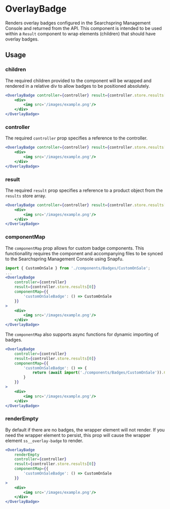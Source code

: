 # OverlayBadge

Renders overlay badges configured in the Searchspring Management Console and returned from the API. This component is intended to be used within a `Result` component to wrap elements (children) that should have overlay badges.

## Usage

### children
The required children provided to the component will be wrapped and rendered in a relative div to allow badges to be positioned absolutely. 

```jsx
<OverlayBadge controller={controller} result={controller.store.results[0]}>
    <div>
        <img src='/images/example.png'/>
    </div>
</OverlayBadge>
```

### controller
The required `controller` prop specifies a reference to the controller.

```jsx
<OverlayBadge controller={controller} result={controller.store.results[0]}>
    <div>
        <img src='/images/example.png'/>
    </div>
</OverlayBadge>
```

### result
The required `result` prop specifies a reference to a product object from the `results` store array.

```jsx
<OverlayBadge controller={controller} result={controller.store.results[0]}>
    <div>
        <img src='/images/example.png'/>
    </div>
</OverlayBadge>
```

### componentMap
The `componentMap` prop allows for custom badge components. This functionallity requires the component and accompanying files to be synced to the Searchspring Management Console using Snapfu.

```jsx
import { CustomOnSale } from './components/Badges/CustomOnSale';
...
<OverlayBadge 
    controller={controller} 
    result={controller.store.results[0]}
    componentMap={{
        'customOnSaleBadge': () => CustomOnSale
    }}
>
    <div>
        <img src='/images/example.png'/>
    </div>
</OverlayBadge>
```

The `componentMap` also supports async functions for dynamic importing of badges.

```jsx
<OverlayBadge 
    controller={controller} 
    result={controller.store.results[0]}
    componentMap={{
        'customOnSaleBadge': () => {
            return (await import('./components/Badges/CustomOnSale')).CustomOnSale;
        }
    }}
>
    <div>
        <img src='/images/example.png'/>
    </div>
</OverlayBadge>
```

### renderEmpty
By default if there are no badges, the wrapper element will not render. If you need the wrapper element to persist, this prop will cause the wrapper element `ss__overlay-badge` to render.

```jsx
<OverlayBadge
    renderEmpty
    controller={controller} 
    result={controller.store.results[0]}
    componentMap={{
        'customOnSaleBadge': () => CustomOnSale
    }}
>
    <div>
        <img src='/images/example.png'/>
    </div>
</OverlayBadge>
```